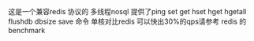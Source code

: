 这是一个兼容redis 协议的 多线程nosql  提供了ping set get hset hget hgetall flushdb dbsize save 命令 单核对比redis 可以快出30%的qps请参考 redis 的 benchmark
